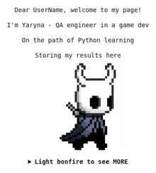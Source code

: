 <p align="center">
  <br>
  <samp>
    <br>Dear UserName, welcome to my page! <br>
    <br>I'm Yaryna - QA engineer in a game dev<br>
    <br>On the path of Python learning<br>
    <br>Storing my results here<br>


</samp>

  <img src="https://raw.githubusercontent.com/TanZng/TanZng/master/assets/hollor_knight3.gif" width="200"/>

</p>


<details align="center">

<summary> <b> <samp> Light bonfire to see MORE </samp></b></summary>
<samp>
 <b><h2 style="color: #fc6203">B O N F I R E &nbsp; L I T !</h2> </b>

<img src="https://raw.githubusercontent.com/TanZng/TanZng/master/assets/bonefire.gif" width="200"/>

Current Project: <a href="https://github.com/Yarwoll/first_programs">My first Python programs.</a>



 
<h1 align="center"><a href="https://www.linkedin.com/in/yarwoll/">
  <img align="center" alt="Linkdein" width="22px" src="https://cdn.jsdelivr.net/npm/simple-icons@v3/icons/linkedin.svg" />
</a>
<a href="https://t.me/Yarwoll">
  <img align="center" alt="Telegram" width="22px" src="https://cdn.jsdelivr.net/npm/simple-icons@v3/icons/telegram.svg" />
</a>
<a href="https://open.spotify.com/user/31v3lzk7c4pqdgyqaxtpknbknlxa">
  <img align="center" alt="Spotify" width="22px" src="https://cdn.jsdelivr.net/npm/simple-icons@3.13.0/icons/spotify.svg" />
</a>
  <a href="https://www.instagram.com/yarwoll/">
  <img align="center" alt="Instagram" width="22px" src="https://cdn.jsdelivr.net/npm/simple-icons@3.13.0/icons/instagram.svg" />
</a>
<br />

⭐️ From <a href="https://github.com/Yarwoll/">Yarwoll</a>
